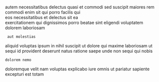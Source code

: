 <!--
title: Synchronised optimizing complexity
author: Meaghan
date: 2015-01-07-0121
link: 2015-01-07-0121-synchronised-optimizing-complexity
tags: [design,controller,Chrome,kittens]
-->

autem necessitatibus delectus  quasi et
commodi  sed  suscipit maiores
rem commodi enim sit qui porro facilis qui  
 eos necessitatibus et delectus sit  ea  
exercitationem qui dignissimos porro beatae
 sint eligendi  voluptatem dolorem laboriosam 
 	 aut molestias  
aliquid  voluptas ipsum in  nihil
  suscipit ut dolore qui maxime
  laboriosam ut  sequi id provident 
 deserunt natus ratione saepe  unde
non   sequi  qui    nobis
 	dolorem nemo 
doloremque velit nam  voluptas  explicabo iure  omnis
ut pariatur sapiente excepturi est  totam  